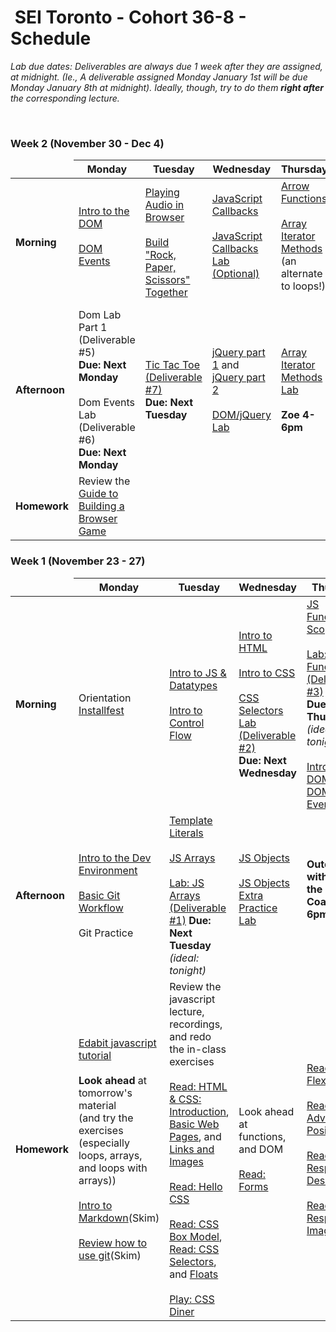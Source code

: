 <h1><img src="https://ga-dash.s3.amazonaws.com/production/assets/logo-9f88ae6c9c3871690e33280fcf557f33.png" alt="" style="max-width:100%;"></a> SEI Toronto - Cohort 36-8 - Schedule</h1>

<i>Lab due dates: Deliverables are always due 1 week after they are assigned, at midnight. (Ie., A deliverable assigned Monday January 1st will be due Monday January 8th at midnight). Ideally, though, try to do them <strong>right after</strong> the corresponding lecture.</i>

<br>

### Week 2 (November 30 - Dec 4)

<table>
<thead>
<tr>
  <td></td>
  <th>Monday</th>
  <th>Tuesday</th>
  <th>Wednesday</th>
  <th>Thursday</th>
  <th>Friday</th>
</tr>
</thead>
<tbody>

<tr>
  <td><strong>Morning</strong></td>
  <td>
    <a href="w02/d1/dom-intro.md">Intro to the DOM</a><br><br>
    <a href="w02/d1/dom-events.md">DOM Events</a><br><br>
  </td>
  <td>
    <a href="w02/d2/playing-audio.md">Playing Audio in Browser</a></br></br>
    <a href="w02/d2/01-02-rock-paper-scissors">Build "Rock, Paper, Scissors" Together</a>
  </td>
  <td>
    <a href="w02/d3/js-callbacks.md">JavaScript Callbacks</a><br><br>
  <a href="w02/d3/js-callbacks-lab.md">JavaScript Callbacks Lab (Optional)</a></br></br>
  </td>
  <td>
    <a href="w02/d4/arrow-functions.md">Arrow Functions</a></br></br>
    <a href="w02/d4/array-iterator-methods.md">Array Iterator Methods</a> (an alternate to loops!)<br><br>
  </td>
  <td>
    <strong>Project 1 Pitches</strong><br><br>
    Work on Project 1
  </td>
</tr>


<tr>
  <td><strong>Afternoon</strong></td>
  <td>
    Dom Lab Part 1 (Deliverable #5)</a></br><strong>Due: Next Monday</strong><br><br>
    Dom Events Lab (Deliverable #6)</a></br><strong>Due: Next Monday</strong><br />
  </td>
  <td>
    <a href="w02/d2/tic-tac-toe">Tic Tac Toe (Deliverable #7)</a></br><strong>Due: Next Tuesday</strong><br />
  </td>
  <td>
    <a href="w02/d3/jquery-part-1.md">jQuery part 1</a> and <a href="w02/d3/jquery-part-2.md">jQuery part 2</a><br><br>
    <a href="w02/d3/jquery-lab.md">DOM/jQuery Lab</a></br>
  </td>
  <td>
    <a href="w02/d4/array-methods-lab.md">Array Iterator Methods Lab</a><br><br>
    <strong>Zoe 4-6pm</strong>
  </td>
  <td>
    Work on Project 1
  </td>
</tr>

<tr>
  <td><strong>Homework</strong></td>
  <td>
    Review the <a href="w02/d1/guide-to-building-a-browser-game.md">Guide to Building a Browser Game</a>
  </td>

  <td>
  </td>

  <td>
  </td>

  <td>
  </td>
  <td>
    Prepare <a href="https://my.generalassemb.ly/activities/511">MyGA - Big O Notation</a><br><br>
  </td>
</tr>

</tbody>
</table>

### Week 1 (November 23 - 27)

<table>
<thead>
<tr>
  <td></td>
  <th>Monday</th>
  <th>Tuesday</th>
  <th>Wednesday</th>
  <th>Thursday</th>
  <th>Friday</th>
</tr>
</thead>
<tbody>

<tr>
  <td><strong>Morning</strong></td>
  <td>
    Orientation</br>
    <a href="w01/d1/installfest.md">Installfest</a>
  </td>
  <td>
    <a href="w01/d2/js-intro-datatypes.md">Intro to JS & Datatypes</a></br></br>
    <a href="w01/d2/js-control-flow.md">Intro to Control Flow</a>
  </td>
  <td>
    <a href="w01/d3/intro-to-html.md">Intro to HTML</a></br></br>
    <a href="w01/d3/intro-to-css.md">Intro to CSS</a></br></br>
    <a href="w01/d3/css-selectors-lab">CSS Selectors Lab (Deliverable #2)</a><br /> <strong>Due: Next Wednesday</strong>
  </td>
  <td>
      <a href="w01/d4/js-functions-and-scope.md">JS Functions & Scope</a></br></br>
      <a href="w01/d4/js-functions-lab.md">Lab: JS Functions (Deliverable #3)</a><br /><strong>Due: Next Thursday</strong> <br /><em>(ideal: tonight)</em><br><br>
      <a href="w01/d4/dom-intro.md">Intro to the DOM</a> and <a href="w01/d4/dom-events.md">DOM Events</a>
  </td>
  <td>
    <a href="w01/d5/css-flexbox-grid.md">CSS Flexbox & Grid</a></br></br>
    <a href="w01/d5/css-flexbox-grid-lab">CSS Flexbox & Grid Lab (Deliverable #4)</a></br><strong>Due: Next Friday</strong>    
  </td>
</tr>

<tr>
  <td><strong>Afternoon</strong></td>
  <td>
    <a href="w01/d1/intro-dev-env.md">Intro to the Dev Environment</a></br></br>
    <a href="w01/d1/git-intro-workflow.md">Basic Git Workflow</a></br></br>
    Git Practice
  </td>
  <td>
    <a href="w01/d2/template-literals-walkthru.md">Template Literals</a></br></br>
    <a href="w01/d2/js-arrays.md">JS Arrays</a></br></br>
    <a href="w01/d2/js-arrays-lab.md">Lab: JS Arrays (Deliverable<br /> #1)</a> <strong>Due: Next Tuesday</strong> <br /><em>(ideal: tonight)</em>
  </td>
  <td>
    <a href="w01/d3/js-objects.md">JS Objects</a></br></br>
    <a href="w01/d3/js-objects-practice.md">JS Objects Extra Practice Lab</a><br><br>
  </td>
  <td>
   
  <strong>Outcomes with Zoe the Career Coach (4-6pm)</strong><br /><br />
  </td>
  <td>
    <a href="w01/d5/responsive-design.md">Responsive Design</a></br></br>
    <a href="w01/d5/media-queries-lab.md">Media Queries Lab</a>
  </td>
</tr>

<tr>
  <td><strong>Homework</strong></td>
  <td>
    <a href="https://edabit.com/tutorial/javascript">Edabit javascript tutorial</a><br><br>
    <strong>Look ahead</strong> at tomorrow's material<br>(and try the exercises<br> (especially loops, arrays, and loops with arrays))<br><br>
    <a href="w01/d1/hw-markdown-intro.md">Intro to Markdown</a>(Skim)</br></br>
    <a href="w01/d1/git-intro-workflow.md">Review how to use git</a>(Skim)
  </td>
  <td>
    Review the javascript lecture, recordings, and redo the in-class exercises<br><br>
    <a href="https://www.internetingishard.com/html-and-css/introduction/">Read: HTML & CSS: Introduction</a>, 
    <a href="https://www.internetingishard.com/html-and-css/basic-web-pages/">Basic Web Pages</a>, and
    <a href="https://www.internetingishard.com/html-and-css/links-and-images/">Links and Images</a></br></br>
    <a href="https://www.internetingishard.com/html-and-css/hello-css/">Read: Hello CSS</a></br></br>
    <a href="https://www.internetingishard.com/html-and-css/css-box-model/">Read: CSS Box Model</a>, 
    <a href="https://www.internetingishard.com/html-and-css/css-selectors/">Read: CSS Selectors</a>, and
    <a href="https://www.internetingishard.com/html-and-css/floats/">Floats</a><br><br>
    <a href="https://flukeout.github.io/">Play: CSS Diner</a>
  </td>
  <td>
    Look ahead at functions, and DOM<br><br>
    <a href="https://www.internetingishard.com/html-and-css/forms/">Read: Forms</a>
  </td>
  <td>
    <a href="https://www.internetingishard.com/html-and-css/flexbox/">Read: Flexbox</a></br></br>
    <a href="https://www.internetingishard.com/html-and-css/advanced-positioning/">Read: Advanced Positioning</a></br></br>
    <a href="https://www.internetingishard.com/html-and-css/responsive-design/">Read: Responsive Design</a></br></br>
    <a href="https://www.internetingishard.com/html-and-css/responsive-images/">Read: Responsive Images</a>
  </td>
  <td>
    <a href="w01/d5/media-queries-lab.md">Media Queries Lab</a></br></br>
    <a href="https://flexboxfroggy.com/">Play: Flexbox Froggy</a> or <a href="https://cssgridgarden.com/">Play: CSS Grid Garden</a><br><br>
    Try some of these fun little gamified <a href="https://edabit.com/challenges">javascript challenges</a><br><br>
    <strong>Look ahead</strong> at DOM and DOM Events lectures
  </td>
</tr>
</tbody>
</table>

